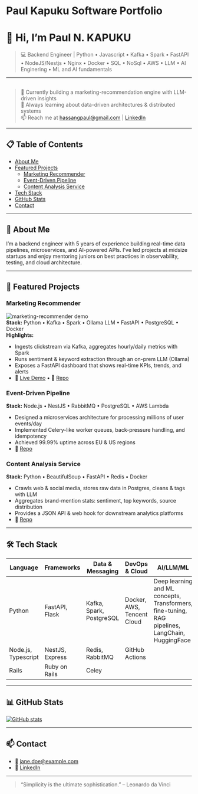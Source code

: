 # Paul Kapuku Software Portfolio
# 👋 Hi, I’m Paul N. KAPUKU

> 💻 Backend Engineer | Python • Javascript • Kafka • Spark • FastAPI • NodeJS/Nestjs • Nginx • Docker • SQL • NoSql • AWS • LLM • AI Enginering • ML and AI fundamentals

---

##

> 🔭 Currently building a marketing-recommendation engine with LLM-driven insights  
> 🌱 Always learning about data-driven architectures & distributed systems  
> 📫 Reach me at hassangpaul@gmail.com   |  [LinkedIn](https://linkedin.com/in/hassangpaul)

---

## 📋 Table of Contents

- [About Me](#about-me)  
- [Featured Projects](#featured-projects)  
  - [Marketing Recommender](#marketing-recommender)  
  - [Event-Driven Pipeline](#event-driven-pipeline)  
  - [Content Analysis Service](#content-analysis-service)  
- [Tech Stack](#tech-stack)  
- [GitHub Stats](#github-stats)  
- [Contact](#contact)

---

## 📝 About Me

I’m a backend engineer with 5 years of experience building real-time data pipelines, microservices, and AI-powered APIs. I’ve led projects at midsize startups and enjoy mentoring juniors on best practices in observability, testing, and cloud architecture.

---

## 🚀 Featured Projects

### Marketing Recommender  
![marketing-recommender demo](./assets/recommender.gif)  
**Stack:** Python • Kafka • Spark • Ollama LLM • FastAPI • PostgreSQL • Docker  
**Highlights:**  
- Ingests clickstream via Kafka, aggregates hourly/daily metrics with Spark  
- Runs sentiment & keyword extraction through an on-prem LLM (Ollama)  
- Exposes a FastAPI dashboard that shows real-time KPIs, trends, and alerts  
- 📝 [Live Demo](https://recommender.example.com) • 📖 [Repo](https://github.com/you/marketing-recommender)

### Event-Driven Pipeline  
**Stack:** Node.js • NestJS • RabbitMQ • PostgreSQL • AWS Lambda  
- Designed a microservices architecture for processing millions of user events/day  
- Implemented Celery-like worker queues, back-pressure handling, and idempotency  
- Achieved 99.99% uptime across EU & US regions  
- 📖 [Repo](https://github.com/you/event-pipeline)

### Content Analysis Service  
**Stack:** Python • BeautifulSoup • FastAPI • Redis • Docker  
- Crawls web & social media, stores raw data in Postgres, cleans & tags with LLM  
- Aggregates brand-mention stats: sentiment, top keywords, source distribution  
- Provides a JSON API & web hook for downstream analytics platforms  
- 📖 [Repo](https://github.com/you/content-analysis)

---

## 🛠 Tech Stack

| Language           | Frameworks       | Data & Messaging         | DevOps & Cloud             | AI/LLM/ML    
|--------------------|------------------|--------------------------|----------------------------|--------------------------------------------------
| Python             | FastAPI, Flask   | Kafka, Spark, PostgreSQL | Docker, AWS, Tencent Cloud |Deep learning and ML concepts, Transformers, fine-tuning, RAG pipelines, LangChain, HuggingFace
| Node.js, Typescript| NestJS, Express  | Redis, RabbitMQ          | GitHub Actions             |
| Rails              | Ruby on Rails    | Celey                    |                            |



---

## 📊 GitHub Stats

[![GitHub stats](https://github-readme-stats.vercel.app/api?username=hpkn&show_icons=true)](https://github.com/hpkn)

---

## 📫 Contact

- 📧 jane.doe@example.com  
- 💼 [LinkedIn](https://www.linkedin.com/in/hassangpaul/)  

---

> “Simplicity is the ultimate sophistication.” – Leonardo da Vinci
